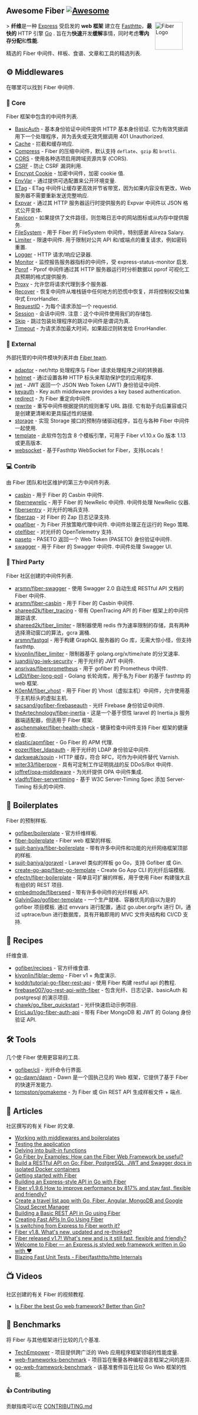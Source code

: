 <div class="github-widget" data-repo="gofiber/awesome-fiber"></div>

## Awesome Fiber [![Awesome](https://awesome.re/badge.svg)](https://awesome.re)

<a href="https://gofiber.io">
  <img src="https://raw.githubusercontent.com/gofiber/docs/master/static/fiber_v2_logo.svg" alt="Fiber Logo" align="right" style="margin-right: 25px" height=75>
</a>

&gt; **纤维**是一种 [Express](https://github.com/expressjs/express) 受启发的 **web 框架** 建立在 [Fasthttp](https://github.com/valyala/fasthttp)，**最快的** HTTP 引擎 [Go](https://golang.org/doc/) . 旨在为**快速**开发**缓解**事情，同时考虑**零内存分配**和**性能**.

精选的 Fiber 中间件、样板、食谱、文章和工具的精选列表.
<br>

<!--lint disable awesome-toc-->
<!--lint disable awesome-git-repo-age-->

## ⚙️ Middlewares
在哪里可以找到 Fiber 中间件.

### 🧬 Core
Fiber 框架中包含的中间件列表.
- [BasicAuth](https://github.com/gofiber/fiber/tree/master/middleware/basicauth)  - 基本身份验证中间件提供 HTTP 基本身份验证. 它为有效凭据调用下一个处理程序，并为丢失或无效凭据调用 401 Unauthorized.
- [Cache](https://github.com/gofiber/fiber/tree/master/middleware/cache) - 拦截和缓存响应.
- [Compress](https://github.com/gofiber/fiber/tree/master/middleware/compress) - Fiber 的压缩中间件，默认支持 `deflate`、`gzip` 和 `brotli`.
- [CORS](https://github.com/gofiber/fiber/tree/master/middleware/cors) - 使用各种选项启用跨域资源共享 (CORS).
- [CSRF](https://github.com/gofiber/fiber/tree/master/middleware/csrf) - 防止 CSRF 漏洞利用.
- [Encrypt Cookie](https://github.com/gofiber/fiber/tree/master/middleware/encryptcookie) - 加密中间件，加密 cookie 值.
- [EnvVar](https://github.com/gofiber/fiber/tree/master/middleware/envvar) - 通过提供可选配置来公开环境变量.
- [ETag](https://github.com/gofiber/fiber/tree/master/middleware/etag) - ETag 中间件让缓存更高效并节省带宽，因为如果内容没有更改，Web 服务器不需要重新发送完整响应.
- [Expvar](https://github.com/gofiber/fiber/tree/master/middleware/expvar) - 通过其 HTTP 服务器运行时提供服务的 Expvar 中间件以 JSON 格式公开变体.
- [Favicon](https://github.com/gofiber/fiber/tree/master/middleware/favicon) - 如果提供了文件路径，则忽略日志中的网站图标或从内存中提供服务.
- [FileSystem](https://github.com/gofiber/fiber/tree/master/middleware/filesystem) - 用于 Fiber 的 FileSystem 中间件，特别感谢 Alireza Salary.
- [Limiter](https://github.com/gofiber/fiber/tree/master/middleware/limiter)  - 限速中间件. 用于限制对公共 API 和/或端点的重复请求，例如密码重置.
- [Logger](https://github.com/gofiber/fiber/tree/master/middleware/logger) - HTTP 请求/响应记录器.
- [Monitor](https://github.com/gofiber/fiber/tree/master/middleware/monitor) - 监控报告服务器指标的中间件，受 express-status-monitor 启发.
- [Pprof](https://github.com/gofiber/fiber/tree/master/middleware/pprof) - Pprof 中间件通过其 HTTP 服务器运行时分析数据以 pprof 可视化工具预期的格式提供服务.
- [Proxy](https://github.com/gofiber/fiber/tree/master/middleware/proxy) - 允许您将请求代理到多个服务器.
- [Recover](https://github.com/gofiber/fiber/tree/master/middleware/recover) - 恢复中间件从堆栈链中任何地方的恐慌中恢复，并将控制权交给集中式 ErrorHandler.
- [RequestID](https://github.com/gofiber/fiber/tree/master/middleware/requestid) - 为每个请求添加一个 requestid.
- [Session](https://github.com/gofiber/fiber/tree/master/middleware/session)  - 会话中间件. 注意：这个中间件使用我们的存储包.
- [Skip](https://github.com/gofiber/fiber/tree/master/middleware/skip) - 跳过包装处理程序的跳过中间件是谓词为真.
- [Timeout](https://github.com/gofiber/fiber/tree/master/middleware/timeout) - 为请求添加最大时间，如果超过则转发给 ErrorHandler.

### 🔗 External
外部托管的中间件模块列表并由 [Fiber team](https://github.com/orgs/gofiber/people).
- [adaptor](https://github.com/gofiber/adaptor) - net/http 处理程序与 Fiber 请求处理程序之间的转换器.
- [helmet](https://github.com/gofiber/helmet) - 通过设置各种 HTTP 标头来帮助保护您的应用程序.
- [jwt](https://github.com/gofiber/jwt) - JWT 返回一个 JSON Web Token (JWT) 身份验证中间件.
- [keyauth](https://github.com/gofiber/keyauth) - Key auth middleware provides a key based authentication.
- [redirect](https://github.com/gofiber/redirect) - 为 Fiber 重定向中间件.
- [rewrite](https://github.com/gofiber/rewrite)  - 重写中间件根据提供的规则重写 URL 路径. 它有助于向后兼容或只是创建更清晰和更具描述性的链接.
- [storage](https://github.com/gofiber/storage) - 实现 Storage 接口的预制存储驱动程序，旨在与各种 Fiber 中间件一起使用.
- [template](https://github.com/gofiber/template) - 此软件包包含 8 个模板引擎，可用于 Fiber v1.10.x Go 版本 1.13 或更高版本.
- [websocket](https://github.com/gofiber/websocket) - 基于Fasthttp WebSocket for Fiber，支持Locals！

### ‍💻 Contrib
由 Fiber 团队和社区维护的第三方中间件列表.
- [casbin](https://github.com/gofiber/contrib/tree/main/casbin) - 用于 Fiber 的 Casbin 中间件.
- [fibernewrelic](https://github.com/gofiber/contrib/tree/main/fibernewrelic)  - 用于 Fiber 的 NewRelic 中间件. 中间件处理 NewRelic 仪器.
- [fibersentry](https://github.com/gofiber/contrib/tree/main/fibersentry) - 对光纤的哨兵支持.
- [fiberzap](https://github.com/gofiber/contrib/tree/main/fiberzap) - 对 Fiber 的 Zap 日志记录支持.
- [opafiber](https://github.com/gofiber/contrib/tree/main/opafiber)  - 为 Fiber 开放策略代理中间件. 中间件处理正在运行的 Rego 策略.
- [otelfiber](https://github.com/gofiber/contrib/tree/main/otelfiber) - 对光纤的 OpenTelemetry 支持.
- [paseto](https://github.com/gofiber/contrib/tree/main/paseto) - PASETO 返回一个 Web Token (PASETO) 身份验证中间件.
- [swagger](https://github.com/gofiber/contrib/tree/main/swagger)  - 用于 Fiber 的 Swagger 中间件. 中间件处理 Swagger UI.

### 🌱 Third Party
Fiber 社区创建的中间件列表.
- [arsmn/fiber-swagger](https://github.com/arsmn/fiber-swagger) - 使用 Swagger 2.0 自动生成 RESTful API 文档的 Fiber 中间件.
- [arsmn/fiber-casbin](https://github.com/arsmn/fiber-casbin) - 用于 Fiber 的 Casbin 中间件.
- [shareed2k/fiber_tracing](https://github.com/shareed2k/fiber_tracing) - 带有 OpenTracing API 的 Fiber 框架上的中间件跟踪请求.
- [shareed2k/fiber_limiter](https://github.com/shareed2k/fiber_limiter) - 限制器使用 redis 作为速率限制的存储，具有两种选择滑动窗口的算法，gcra 漏桶.
- [arsmn/fastgql](https://github.com/arsmn/fastgql) - 用于构建 GraphQL 服务器的 Go 库，无需大惊小怪，但支持 fasthttp.
- [kiyonlin/fiber_limiter](https://github.com/kiyonlin/fiber_limiter) - 限制器基于 golang.org/x/time/rate 的分叉速率.
- [juandiii/go-jwk-security](https://github.com/juandiii/go-jwk-security) - 用于光纤的 JWT 中间件. 
- [ansrivas/fiberprometheus](https://github.com/ansrivas/fiberprometheus) - 用于 gofiber 的 Prometheus 中间件.
- [LdDl/fiber-long-poll](https://github.com/LdDl/fiber-long-poll) - Golang 长轮询库，用于名为 Fiber 的基于 fasthttp 的 web 框架.
- [K0enM/fiber_vhost](https://github.com/K0enM/fiber_vhost) - 用于 Fiber 的 Vhost（虚拟主机）中间件，允许使用基于主机标头的虚拟主机.
- [sacsand/gofiber-firebaseauth](https://github.com/sacsand/gofiber-firebaseauth) - 光纤 Firebase 身份验证中间件.
- [theArtechnology/fiber-inertia](https://github.com/theArtechnology/fiber-inertia) - 这是一个基于惯性 laravel 的 Inertia.js 服务器端适配器，但适用于 Fiber 框架.
- [aschenmaker/fiber-health-check](https://github.com/aschenmaker/fiber-health-check) - 健康检查中间件支持 Fiber️ 框架的健康检查.
- [elastic/apmfiber](https://github.com/elastic/apm-agent-go/tree/master/module/apmfiber) - Go Fiber 的 APM 代理.
- [eozer/fiber_ldapauth](https://github.com/eozer/fiber_ldapauth) - 用于光纤的 LDAP 身份验证中间件.
- [darkweak/souin](https://github.com/darkweak/souin) - HTTP 缓存，符合 RFC，可作为中间件替代 Varnish.
- [witer33/fiberpow](https://github.com/witer33/fiberpow) - 具有可定制工作证明挑战的反 DDoS/Bot 中间件.
- [joffref/opa-middleware](https://github.com/Joffref/opa-middleware) - 为光纤提供 OPA 中间件集成.
- [vladfr/fiber-servertiming](https://github.com/vladfr/fiber-servertiming) - 基于 W3C Server-Timing Spec 添加 Server-Timing 标头的中间件.

## 🚧 Boilerplates
Fiber 的预制样板.
- [gofiber/boilerplate](https://github.com/gofiber/boilerplate) - 官方纤维样板.
- [fiber-boilerplate](https://github.com/thomasvvugt/fiber-boilerplate) - Fiber web 框架的样板.
- [sujit-baniya/fiber-boilerplate](https://github.com/sujit-baniya/fiber-boilerplate) - 带有许多中间件和功能的光纤网络框架顶部的样板.
- [sujit-baniya/goravel](https://github.com/sujit-baniya/goravel) - Laravel 类似的样板 go Go，支持 Gofiber 或 Gin.
- [create-go-app/fiber-go-template](https://github.com/create-go-app/fiber-go-template) - Create Go App CLI 的光纤后端模板.
- [efectn/fiber-boilerplate](https://github.com/efectn/fiber-boilerplate) - 简单且可扩展的样板，用于使用 Fiber 构建强大且有组织的 REST 项目. 
- [embedmode/fiberseed](https://github.com/embedmode/fiberseed) - 带有许多中间件的光纤样板 API.
- [GalvinGao/gofiber-template](https://github.com/GalvinGao/gofiber-template)  - 一个生产就绪、容器优先的自以为是的 gofiber 项目模板. 通过 envvars 进行配置，通过 go.uber.org/fx 进行 DI，通过 uptrace/bun 进行数据库，具有开箱即用的 MVC 文件夹结构和 CI/CD 支持.


## 📁 Recipes
纤维食谱.
- [gofiber/recipes](https://github.com/gofiber/recipes) - 官方纤维食谱.
- [kiyonlin/fiblar-demo](https://github.com/kiyonlin/fiblar-demo) - Fiber v1 + 角度演示.
- [koddr/tutorial-go-fiber-rest-api](https://github.com/koddr/tutorial-go-fiber-rest-api) - 使用 Fiber 构建 restful api 的教程.
- [firebase007/go-rest-api-with-fiber](https://github.com/firebase007/go-rest-api-with-fiber) - 包含光纤、日志记录、basicAuth 和 postgresql 的演示项目.
- [chawk/go_fiber_quickstart](https://github.com/chawk/go_fiber_quickstart) - 光纤快速启动示例项目.
- [EricLau1/go-fiber-auth-api](https://github.com/EricLau1/go-fiber-auth-api) - 带有 Fiber MongoDB 和 JWT 的 Golang 身份验证 API.

## 🛠️ Tools
几个使 Fiber 使用更容易的工具.
- [gofiber/cli](https://github.com/gofiber/cli) - 光纤命令行界面.
- [go-dawn/dawn](https://github.com/go-dawn/dawn) - Dawn 是一个固执己见的 Web 框架，它提供了基于 Fiber 的快速开发能力.
- [tompston/gomakeme](https://github.com/tompston/gomakeme) - 为 Fiber 或 Gin REST API 生成样板文件 + 端点.

## 📖 Articles
社区撰写的有关 Fiber 的文章.

- [Working with middlewares and boilerplates](https://dev.to/koddr/go-fiber-by-examples-working-with-middlewares-and-boilerplates-3p0m)
- [Testing the application](https://dev.to/koddr/go-fiber-by-examples-testing-the-application-1ldf)
- [Delving into built-in functions](https://dev.to/koddr/go-fiber-by-examples-delving-into-built-in-functions-1p3k)
- [Go Fiber by Examples: How can the Fiber Web Framework be useful?](https://dev.to/koddr/go-fiber-by-examples-how-can-the-fiber-web-framework-be-useful-487a)
- [Build a RESTful API on Go: Fiber, PostgreSQL, JWT and Swagger docs in isolated Docker containers](https://dev.to/koddr/build-a-restful-api-on-go-fiber-postgresql-jwt-and-swagger-docs-in-isolated-docker-containers-475j)
- [Getting started with Fiber](https://dev.to/fenny/getting-started-with-fiber-36b6)
- [Building an Express-style API in Go with Fiber](https://blog.logrocket.com/express-style-api-go-fiber/)
- [Fiber v1.9.6 How to improve performance by 817% and stay fast, flexible and friendly?](https://dev.to/koddr/fiber-v1-9-5-how-to-improve-performance-by-817-and-stay-fast-flexible-and-friendly-2dp6)
- [Create a travel list app with Go, Fiber, Angular, MongoDB and Google Cloud Secret Manager](https://blog.yongweilun.me/create-a-travel-list-app-with-go-fiber-angular-mongodb-and-google-cloud-secret-manager-ck9fgxy0p061pcss1xt1ubu8t)
- [Building a Basic REST API in Go using Fiber](https://tutorialedge.net/golang/basic-rest-api-go-fiber/)
- [Creating Fast APIs In Go Using Fiber](https://dev.to/jozsefsallai/creating-fast-apis-in-go-using-fiber-59m9)
- [Is switching from Express to Fiber worth it?](https://dev.to/koddr/are-sure-what-your-lovely-web-framework-running-so-fast-2jl1)
- [Fiber v1.8. What's new, updated and re-thinked?](https://dev.to/koddr/fiber-v1-8-what-s-new-updated-and-re-thinked-339h)
- [Fiber released v1.7! What\'s new and is it still fast, flexible and friendly?](https://dev.to/koddr/fiber-v2-is-out-now-what-s-new-and-is-he-still-fast-flexible-and-friendly-3ipf)
- [Welcome to Fiber — an Express.js styled web framework written in Go with ❤️](https://dev.to/koddr/welcome-to-fiber-an-express-js-styled-fastest-web-framework-written-with-on-golang-497)
- [Blazing Fast Unit Tests - Fiber/fasthttp/http Internals](https://medium.com/trendyol-tech/golang-blazing-fast-unit-tests-fiber-fasthttp-http-internals-and-optimizing-http-server-tests-bbd1fe7b944b)


## 📺 Videos
社区创建的有关 Fiber 的视频教程.

- [Is Fiber the best Go web framework? Better than Gin?](https://youtu.be/10miByMOGfY)


## 🤖 Benchmarks
将 Fiber 与其他框架进行比较的几个基准.
- [TechEmpower](https://www.techempower.com/benchmarks/#section=data-r20&hw=ph&test=json) - 项目提供跨广泛的 Web 应用程序框架领域的性能度量.
- [web-frameworks-benchmark](https://web-frameworks-benchmark.netlify.app/result) - 项目旨在衡量各种编程语言框架之间的差异.
- [go-web-framework-benchmark](https://github.com/smallnest/go-web-framework-benchmark) - 该基准套件旨在比较 Go Web 框架的性能.


### 👍 Contributing

贡献指南可以在 [CONTRIBUTING.md](https://github.com/gofiber/awesome-fiber/blob/master/CONTRIBUTING.md)
